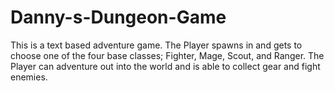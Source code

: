 # Danny-s-Dungeon-Game
This is a text based adventure game. The Player spawns in and gets to choose one of the four base classes; Fighter, Mage, Scout, and Ranger. The Player can adventure out into the world and is able to collect gear and fight enemies.
